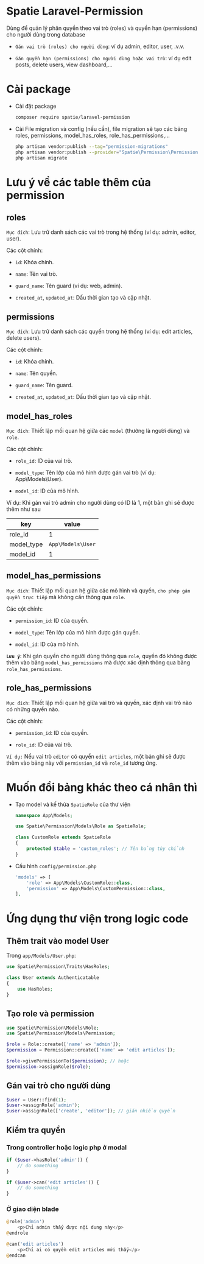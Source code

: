 # Spatie Laravel-Permission

 Dùng để quản lý phân quyền theo vai trò (roles) và quyền hạn (permissions) cho người dùng trong database

 - `Gán vai trò (roles) cho người dùng`: ví dụ admin, editor, user, .v.v.

 - `Gán quyền hạn (permissions) cho người dùng hoặc vai trò`: ví dụ edit posts, delete users, view dashboard,...

# Cài package

- Cài đặt package

    ```sh
    composer require spatie/laravel-permission
    ```

- Cài File migration và config (nếu cần), file migration sẽ tạo các bảng roles, permissions, model_has_roles, role_has_permissions,...

    ```sh
    php artisan vendor:publish --tag="permission-migrations"
    php artisan vendor:publish --provider="Spatie\Permission\PermissionServiceProvider" # lấy cả config/permission
    php artisan migrate
    ```

# Lưu ý về các table thêm của permission 

## roles

`Mục đích`: Lưu trữ danh sách các vai trò trong hệ thống (ví dụ: admin, editor, user).

Các cột chính:

- `id`: Khóa chính.

- `name`: Tên vai trò.

- `guard_name`: Tên guard (ví dụ: web, admin).

- `created_at`, `updated_at`: Dấu thời gian tạo và cập nhật.

## permissions

`Mục đích`: Lưu trữ danh sách các quyền trong hệ thống (ví dụ: edit articles, delete users).

Các cột chính:

- `id`: Khóa chính.

- `name`: Tên quyền.

- `guard_name`: Tên guard.

- `created_at`, `updated_at`: Dấu thời gian tạo và cập nhật.

## model_has_roles  

`Mục đích`: Thiết lập mối quan hệ giữa các `model` (thường là người dùng) và `role`.

Các cột chính:

- `role_id`: ID của vai trò.

- `model_type`: Tên lớp của mô hình được gán vai trò (ví dụ: App\Models\User).

- `model_id`: ID của mô hình.​

Ví dụ: Khi gán vai trò admin cho người dùng có ID là 1, một bản ghi sẽ được thêm như sau

| key        | value             |
| ---------- | ----------------- |
| role_id    | 1                 |
| model_type | `App\Models\User` |
| model_id   | 1                 |

##  model_has_permissions

`Mục đích`: Thiết lập mối quan hệ giữa các mô hình và quyền, `cho phép gán quyền trực tiếp` mà không cần thông qua `role`.

Các cột chính:

- `permission_id`: ID của quyền.

- `model_type`: Tên lớp của mô hình được gán quyền.

- `model_id`: ID của mô hình.​

**`Lưu ý`**: Khi gán quyền cho người dùng thông qua `role`, quyền đó không được thêm vào bảng `model_has_permissions` mà được xác định thông qua bảng `role_has_permissions`.

## role_has_permissions

`Mục đích`: Thiết lập mối quan hệ giữa vai trò và quyền, xác định vai trò nào có những quyền nào.

Các cột chính:

- `permission_id`: ID của quyền.

- `role_id`: ID của vai trò.​

`Ví dụ:` Nếu vai trò `editor` có quyền `edit articles`, một bản ghi sẽ được thêm vào bảng này với `permission_id` và `role_id` tương ứng.


# Muốn đổi bảng khác theo cá nhân thì 

- Tạo model và kế  thừa `SpatieRole` của thư viện

    ```php
    namespace App\Models;

    use Spatie\Permission\Models\Role as SpatieRole;

    class CustomRole extends SpatieRole
    {
        protected $table = 'custom_roles'; // Tên bảng tùy chỉnh
    }
    ```

- Cấu hình `config/permission.php`

    ```php
    'models' => [
        'role' => App\Models\CustomRole::class,
        'permission' => App\Models\CustomPermission::class,
    ],
    ```

# Ứng dụng thư viện trong logic code

## Thêm trait vào model User

Trong `app/Models/User.php`:

```php
use Spatie\Permission\Traits\HasRoles;

class User extends Authenticatable
{
    use HasRoles;
}
```

## Tạo role và permission

```php
use Spatie\Permission\Models\Role;
use Spatie\Permission\Models\Permission;

$role = Role::create(['name' => 'admin']);
$permission = Permission::create(['name' => 'edit articles']);

$role->givePermissionTo($permission); // hoặc
$permission->assignRole($role);
```

##  Gán vai trò cho người dùng

```php
$user = User::find(1);
$user->assignRole('admin');
$user->assignRole(['create', 'editor']); // gián nhiều quyền
```

## Kiểm tra quyền

### Trong controller hoặc logic php ở modal

```php
if ($user->hasRole('admin')) {
    // do something
}

if ($user->can('edit articles')) {
    // do something
}
```

### Ở giao diện blade

```php
@role('admin')
    <p>Chỉ admin thấy được nội dung này</p>
@endrole

@can('edit articles')
    <p>Chỉ ai có quyền edit articles mới thấy</p>
@endcan
```